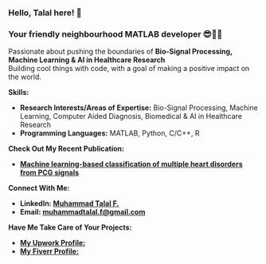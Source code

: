 ### Hello, Talal here! 👋
### Your friendly neighbourhood MATLAB developer 😎👨‍💻


Passionate about pushing the boundaries of **Bio-Signal Processing, Machine Learning & AI in Healthcare Research**  
Building cool things with code, with a goal of making a positive impact on the world.



**Skills:**

* **Research Interests/Areas of Expertise:** Bio-Signal Processing, Machine Learning, Computer Aided Diagnosis, Biomedical & AI in Healthcare Research
* **Programming Languages:** MATLAB, Python, C/C++, R



**Check Out My Recent Publication:**

* **[Machine learning-based classification of multiple heart disorders from PCG signals](https://doi.org/10.1111/exsy.13411)**



**Connect With Me:**

* **LinkedIn: [Muhammad Talal F.](https://www.linkedin.com/in/muhammadtalalfarhan/)**
* **Email: muhammadtalal.f@gmail.com**

**Have Me Take Care of Your Projects:**
* **[My Upwork Profile:](https://www.upwork.com/freelancers/~01514e7e21bd656796)**
* **[My Fiverr Profile:](https://www.fiverr.com/talal_farhan)**

<!--
✨Here are some ideas to get you started:

- 🔭 I’m currently working on ...
- 🌱 I’m currently learning ...
- 👯 I’m looking to collaborate on ...
- 🤔 I’m looking for help with ...
- 💬 Ask me about ...
- 📫 How to reach me: ...
- 😄 Pronouns: ...
- ⚡ Fun fact: ...

 -->
